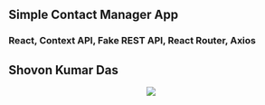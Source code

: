 ## Simple Contact Manager App

### React, Context API, Fake REST API, React Router, Axios

## Shovon Kumar Das
<p align="center"><img src="http://shovon.net/projects/freelancer/DaRose/images/assets/logo.png"></p>


